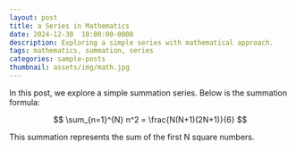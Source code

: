 ```yaml
---
layout: post  
title: a Series in Mathematics  
date: 2024-12-30  10:00:00-0000
description: Exploring a simple series with mathematical approach.  
tags: mathematics, summation, series
categories: sample-posts
thumbnail: assets/img/math.jpg
---
```


In this post, we explore a simple summation series. Below is the summation formula:


$$
\sum_{n=1}^{N} n^2 = \frac{N(N+1)(2N+1)}{6} 
$$

This summation represents the sum of the first N square numbers.
